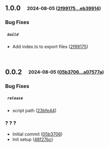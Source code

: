 ## **1.0.0**&emsp;<sub><sup>2024-08-05 ([2f99175...eb39914](https://github.com/cubiless/nest-config-utils/compare/2f99175edce74b4850bf97a8975082b5d57dadbf...eb399149dd5308bbb6f3dd7be1b0c09b31905e72?diff=split))</sup></sub>

### Bug Fixes

##### &ensp;`build`

- Add index\.ts to export files ([2f99175](https://github.com/cubiless/nest-config-utils/commit/2f99175edce74b4850bf97a8975082b5d57dadbf))

<br>

## **0.0.2**&emsp;<sub><sup>2024-08-05 ([05b3706...a07577a](https://github.com/cubiless/nest-config-utils/compare/05b3706e3d5a54736dec6750c4fc3d6a655dde6a...a07577a346df085e661c6d026e002c64bb16b9ce?diff=split))</sup></sub>

### Bug Fixes

##### &ensp;`release`

- script path ([23bfe44](https://github.com/cubiless/nest-config-utils/commit/23bfe447ea7ab64b19a3527bdbd447d4cd61a2e1))

### ? ? ?

- Initial commit ([05b3706](https://github.com/cubiless/nest-config-utils/commit/05b3706e3d5a54736dec6750c4fc3d6a655dde6a))
- Init setup ([48f27bc](https://github.com/cubiless/nest-config-utils/commit/48f27bc84633a693fe3abcc41e77be937e218562))

<br>

